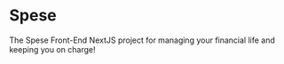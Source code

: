 # Spese

The Spese Front-End NextJS project for managing your financial life and keeping you on charge!
